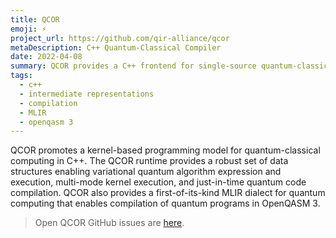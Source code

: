 ```yaml
---
title: QCOR
emoji: ⚡
project_url: https://github.com/qir-alliance/qcor
metaDescription: C++ Quantum-Classical Compiler
date: 2022-04-08
summary: QCOR provides a C++ frontend for single-source quantum-classical programming
tags:
  - c++
  - intermediate representations
  - compilation
  - MLIR
  - openqasm 3
---
```


QCOR promotes a kernel-based programming model for quantum-classical computing in C++. The QCOR runtime provides a robust set of data structures enabling variational 
quantum algorithm expression and execution, multi-mode kernel execution, and just-in-time quantum code compilation. QCOR also provides a first-of-its-kind MLIR dialect for quantum computing that enables compilation of quantum programs in OpenQASM 3.

> Open QCOR GitHub issues are [here](https://github.com/qir-alliance/qcor/issues).